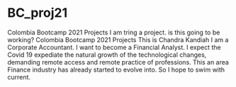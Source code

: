# BC_proj21
Colombia Bootcamp 2021 Projects
I am tring a project.
is this going to be working?
Colombia Bootcamp 2021 Projects
This is Chandra Kandiah
I am a Corporate Accountant.
I want to become a Financial Analyst.
I expect the Covid 19 expediate the natural growth of the technological changes, demanding remote access and remote practice of professions. 
This an area Finance industry has already started to evolve into. 
So I hope to swim with current.

